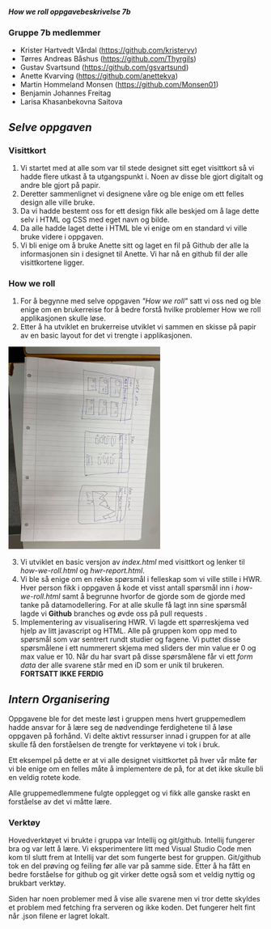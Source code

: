 **_How we roll oppgavebeskrivelse 7b_**

### **Gruppe 7b medlemmer**
* Krister Hartvedt Vårdal (https://github.com/kristervv)
* Tørres Andreas Båshus (https://github.com/Thyrgils)
* Gustav Svartsund (https://github.com/gsvartsund)
* Anette Kvarving (https://github.com/anettekva)
* Martin Hommeland Monsen (https://github.com/Monsen01)
* Benjamin Johannes Freitag
* Larisa Khasanbekovna Saitova

## _Selve oppgaven_

### **Visittkort**

1. Vi startet med at alle som var til stede designet sitt eget visittkort så vi hadde flere utkast å ta utgangspunkt i. Noen av disse ble gjort digitalt og andre ble gjort på papir.
2. Deretter sammenlignet vi designene våre og ble enige om ett felles design alle ville bruke.
3. Da vi hadde bestemt oss for ett design fikk alle beskjed om å lage dette selv i HTML og CSS med eget navn og bilde.
4. Da alle hadde laget dette i HTML ble vi enige om en standard vi ville bruke videre i oppgaven.
5. Vi bli enige om å bruke Anette sitt og laget en fil på Github der alle la informasjonen sin i designet til Anette. Vi har nå en github fil der alle visittkortene ligger.

### **How we roll**

1. For å begynne med selve oppgaven _"How we roll"_ satt vi oss ned og ble enige om en brukerreise for å bedre forstå hvilke problemer How we roll applikasjonen skulle løse.
2. Etter å ha utviklet en brukerreise utviklet vi sammen en skisse på papir av en basic layout for det vi trengte i applikasjonen.

<img src="https://github.com/Gruppe-7B/Gruppe-7B.github.io/blob/main/images/Wireframe.jpg" width=300px; height=400px;/>

3. Vi utviklet en basic versjon av _index.html_ med visittkort og lenker til _how-we-roll.html_ og _hwr-report.html_.
4. Vi ble så enige om en rekke spørsmål i felleskap som vi ville stille i HWR. Hver person fikk i oppgaven å kode et visst antall spørsmål inn i _how-we-roll.html_ samt å begrunne hvorfor de gjorde som de gjorde med tanke på datamodellering. For at alle skulle få lagt inn sine spørsmål lagde vi **Github** branches og øvde oss på pull requests .
5. Implementering av visualisering HWR. Vi lagde ett spørreskjema ved hjelp av litt javascript og HTML. Alle på gruppen kom opp med to spørsmål som var sentrert rundt studier og fagene. Vi puttet disse spørsmålene i ett nummerert skjema med sliders der min value er 0 og max value er 10. Når du har svart på disse spørsmålene får vi ett _form data_ der alle svarene står med en iD som er unik til brukeren. **FORTSATT IKKE FERDIG**

## _Intern Organisering_

Oppgavene ble for det meste løst i gruppen mens hvert gruppemedlem hadde ansvar for å lære seg de nødvendinge ferdighetene til å løse oppgaven på forhånd. Vi delte aktivt ressurser innad i gruppen for at alle skulle få den forståelsen de trengte for verktøyene vi tok i bruk.

Ett eksempel på dette er at vi alle designet visittkortet på hver vår måte før vi ble enige om en felles måte å implementere de på, for at det ikke skulle bli en veldig rotete kode.

Alle gruppemedlemmene fulgte opplegget og vi fikk alle ganske raskt en forståelse av det vi måtte lære.

### **Verktøy**

Hovedverktøyet vi brukte i gruppa var Intellij og git/github. Intellij fungerer bra og var lett å lære. Vi eksperimentere litt med Visual Studio Code men kom til slutt frem at Intellij var det som fungerte best for gruppen.
Git/github tok en del prøving og feiling før alle var på samme side. Etter å ha fått en bedre forståelse for github og git virker dette også som et veldig nyttig og brukbart verktøy.

Siden har noen problemer med å vise alle svarene men vi tror dette skyldes et problem med fetching fra serveren og ikke koden. Det fungerer helt fint når .json filene er lagret lokalt.


